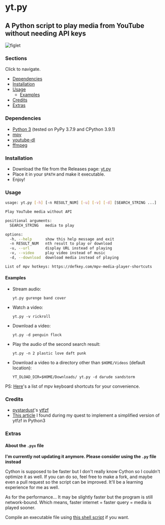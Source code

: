 # yt.py

## A Python script to play media from YouTube without needing API keys

![figlet][banner_img]

### Sections

Click to navigate.

-   [Dependencies](#Dependencies)
-   [Installation](#Installation)
-   [Usage](#Usage)
    -   [Examples](#Examples)
-   [Credits](#Credits)
-   [Extras](#Extras)

### Dependencies

-   [Python 3][python] (tested on PyPy 3.7.9 and CPython 3.9.1)
-   [mpv][mpv]
-   [youtube-dl][ytdl]
-   [ffmpeg][ffmpeg]

### Installation

-   Download the file from the Releases page: [yt.py][release]
-   Place it in your `$PATH` and make it executable.
-   Enjoy!

### Usage

```sh
usage: yt.py [-h] [-n RESULT_NUM] [-u] [-v] [-d] [SEARCH_STRING ...]

Play YouTube media without API

positional arguments:
  SEARCH_STRING   media to play

options:
  -h, --help      show this help message and exit
  -n RESULT_NUM   nth result to play or download
  -u, --url       display URL instead of playing
  -v, --video     play video instead of music
  -d, --download  download media instead of playing

List of mpv hotkeys: https://defkey.com/mpv-media-player-shortcuts
```

#### Examples

-   Stream audio:

    `yt.py gurenge band cover`

-   Watch a video:

    `yt.py -v rickroll`

-   Download a video:

    `yt.py -d penguin flock`

-   Play the audio of the second search result:

    `yt.py -n 2 plastic love daft punk`

-   Download a video to a directory other than `$HOME/Videos` (default location):

    `YT_DLOAD_DIR=$HOME/Downloads/ yt.py -d darude sandstorm`

PS: [Here][mpv_hotkeys]'s a list of mpv keyboard shortcuts for your convenience.

### Credits

-   [pystardust][pystardust]'s [ytfzf][ytfzf]
-   [This article][article] I found during my quest to implement a simplified version of ytfzf in Python3

### Extras

#### About the `.pyx` file

**I'm currently not updating it anymore. Please consider using the `.py` file instead**

Cython is supposed to be faster but I don't really know Cython so I couldn't optimize it as well. If you can do so, feel free to make a fork, and maybe even a pull request so the script can be improved. It'll be a learning experience for me as well.

As for the performance... It may be slightly faster but the program is still network-bound. Which means, faster internet = faster query = media is played sooner.

Compile an executable file using [this shell script][cymake] if you want.

<!-- Images -->

[banner_img]: https://user-images.githubusercontent.com/50134239/109390169-2c1b9000-793a-11eb-94d4-d6b3edc631b7.png

<!-- Links -->

[release]: https://github.com/cybardev/ytpy/releases/download/v2.0/yt.py
[python]: https://www.python.org/downloads/
[mpv]: https://github.com/mpv-player/mpv
[ytdl]: https://github.com/ytdl-org/youtube-dl
[ffmpeg]: https://github.com/FFmpeg/FFmpeg
[mpv_hotkeys]: https://defkey.com/mpv-media-player-shortcuts
[pystardust]: https://github.com/pystardust
[ytfzf]: https://github.com/pystardust/ytfzf
[article]: https://www.codeproject.com/articles/873060/python-search-youtube-for-video
[cymake]: https://github.com/cybarspace/cymake
